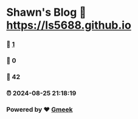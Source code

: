 # Shawn's Blog :link: https://ls5688.github.io 
### :page_facing_up: [1](https://ls5688.github.io/tag.html) 
### :speech_balloon: 0 
### :hibiscus: 42 
### :alarm_clock: 2024-08-25 21:18:19 
### Powered by :heart: [Gmeek](https://github.com/Meekdai/Gmeek)
